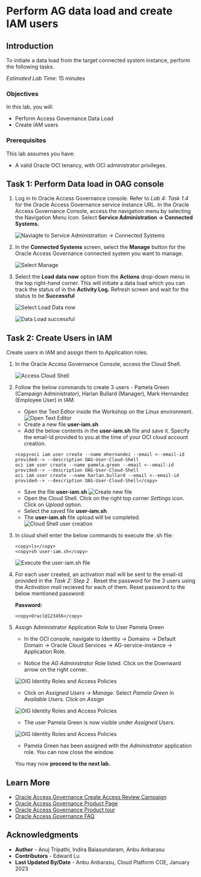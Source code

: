 #  Perform AG data load and create IAM users 

## Introduction

To initiate a data load from the target connected system instance, perform the following tasks.

*Estimated Lab Time*: 15 minutes

### Objectives

In this lab, you will:
 * Perform Access Governance Data Load
 * Create IAM users 

### Prerequisites
This lab assumes you have:
- A valid Oracle OCI tenancy, with OCI administrator privileges.


## Task 1: Perform Data load in OAG console

1.  Log in to Oracle Access Governance console. Refer to *Lab 4: Task 1.4* for the Oracle Access Governance service instance URL. In the Oracle Access Governance Console, access the navigation menu by selecting the Navigation Menu icon. Select **Service Administration → Connected Systems.**

    ![Naviagte to Service Administration → Connected Systems](images/connected-systems.png) 
    
    
2. In the **Connected Systems** screen, select the **Manage** button for the Oracle Access Governance connected system you want to manage.

    ![Select Manage](images/manage.png) 

3. Select the **Load data now** option from the **Actions** drop-down menu in the top right-hand corner. This will initiate a data load which you can track the status of in the **Activity Log.** Refresh screen and wait for the status to be **Successful**

    ![Select Load Data now](images/select-actions.png) 

    ![Data Load successful](images/load-data.png) 

## Task 2: Create Users in IAM

Create users in IAM and assign them to Application roles.

1. In the Oracle Access Governance Console, access the Cloud Shell.

    ![Access Cloud Shell](images/oci-cloud-shell.png)

2. Follow the below commands to create 3 users - Pamela Green (Campaign Administrator), Harlan Bullard (Manager), Mark Hernandez (Employee User) in IAM.
    * Open the Text Editor inside the Workshop on the Linux environment. 
    ![Open Text Editor](images/open-texteditor.png)
    * Create a new file **user-iam.sh**
    * Add the below contents in the **user-iam.sh** file and save it. Specify the email-id provided to you at the time of your OCI cloud account creation.
    ```
    <copy>oci iam user create --name mhernandez --email <--email-id provided--> --description OAG-User-Cloud-Shell
	oci iam user create --name pamela.green --email <--email-id provided--> --description OAG-User-Cloud-Shell 
    oci iam user create --name harlan.bullard --email <--email-id provided--> --description OAG-User-Cloud-Shell</copy>
    ```
    * Save the file **user-iam.sh** 
    ![Create new file](images/create-file.png)
    * Open the Cloud Shell. Click on the right top corner *Settings* icon. Click on *Upload* option.
    * Select the saved file **user-iam.sh**
    * The **user-iam.sh** file upload will be completed. 
    ![Cloud Shell user creation](images/cloud-shell.png)

3. In cloud shell enter the below commands to execute the .sh file:

    ```
    <copy>ls</copy>
    <copy>sh user-iam.sh</copy>
    ```
    ![Execute the user-iam.sh file](images/run-script.png)

4. For each user created, an activation mail will be sent to the email-id provided in the *Task 2: Step 2* . Reset the password for the 3 users using the *Activation mail* recieved for each of them. 
    Reset password to the below mentioned password:

    **Password:**
     ```
    <copy>Oracl@123456</copy>
    ```
5. Assign Administrator Application Role to User Pamela Green

    * In the OCI console, navigate to Identity -> Domains -> Default Domain -> Oracle Cloud Services -> AG-service-instance -> Application Role. 

    * Notice the *AG Administrator* Role listed. Click on the Downward arrow on the right corner. 

    ![OIG Identity Roles and Access Policies](images/user-approle.png)

    * Click on *Assigned Users -> Manage*. Select *Pamela Green* in *Available Users.* Click on *Assign*

    ![OIG Identity Roles and Access Policies](images/user-approle-list.png)

    * The user Pamela Green is now visible under *Assigned Users*.

    ![OIG Identity Roles and Access Policies](images/user-approle-assign.png)

    * Pamela Green has been assigned with the *Administrator* application role. You can now close the window.


    You may now **proceed to the next lab.**

## Learn More

* [Oracle Access Governance Create Access Review Campaign](https://docs.oracle.com/en/cloud/paas/access-governance/pdapg/index.html)
* [Oracle Access Governance Product Page](https://www.oracle.com/security/cloud-security/access-governance/)
* [Oracle Access Governance Product tour](https://www.oracle.com/webfolder/s/quicktours/paas/pt-sec-access-governance/index.html)
* [Oracle Access Governance FAQ](https://www.oracle.com/security/cloud-security/access-governance/faq/)

## Acknowledgments
* **Author** - Anuj Tripathi, Indira Balasundaram, Anbu Anbarasu
* **Contributors** - Edward Lu  
* **Last Updated By/Date** - Anbu Anbarasu, Cloud Platform COE, January 2023